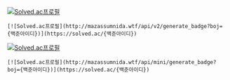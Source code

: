 [![Solved.ac프로필](http://mazassumnida.wtf/api/v2/generate_badge?boj=jmshim95)](https://solved.ac/jmshim95)

```
[![Solved.ac프로필](http://mazassumnida.wtf/api/v2/generate_badge?boj={백준아이디})](https://solved.ac/{백준아이디})
```

[![Solved.ac프로필](http://mazassumnida.wtf/api/mini/generate_badge?boj=jmshim95)](https://solved.ac/jmshim95)

```
[![Solved.ac프로필](http://mazassumnida.wtf/api/mini/generate_badge?boj={백준아이디})](https://solved.ac/{백준아이디})
```

<!--
**jmshim95/jmshim95** is a ✨ _special_ ✨ repository because its `README.md` (this file) appears on your GitHub profile.

Here are some ideas to get you started:

- 🔭 I’m currently working on ...
- 🌱 I’m currently learning ...
- 👯 I’m looking to collaborate on ...
- 🤔 I’m looking for help with ...
- 💬 Ask me about ...
- 📫 How to reach me: ...
- 😄 Pronouns: ...
- ⚡ Fun fact: ...
-->
